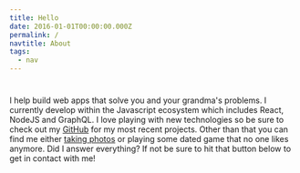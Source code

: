 ```yaml
---
title: Hello
date: 2016-01-01T00:00:00.000Z
permalink: /
navtitle: About
tags:
  - nav
---
```

# 

I help build web apps that solve you and your grandma's problems. I currently develop within the Javascript ecosystem which includes React, NodeJS and GraphQL. I love playing with new technologies so be sure to check out my [GitHub](https://github.com/Beznet) for my most recent projects. Other than that you can find me either [taking photos](https://www.flickr.com/photos/141245432@N06/) or playing some dated game that no one likes anymore. Did I answer everything? If not be sure to hit that button below to get in contact with me!
